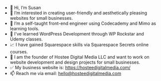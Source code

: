 - 👋 Hi, I’m Susan 
- 👀 I’m interested in creating user-friendly and aesthetically pleasing websites for small businesses.
- 🌱 I’m a self-taught front-end engineer using Codecademy and Mimo as learning tools.
- 🧠 I've learned WordPress Development through WP Rockstar and Udemy classes.
- 📈 I have gained Squarespace skills via Squarespace Secrets online courses.
- 💞️ I am the founder of Hostee Digital Media LLC and want to work on website development and design projects for small businesses.
- ✅ My business website is: https://hosteedigitalmedia.com/
- 📫 Reach me via email: hello@hosteedigitalmedia.com
  

